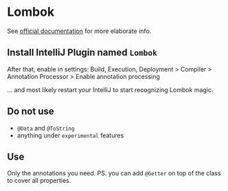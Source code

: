 # Lombok

See [official documentation](https://projectlombok.org/features/all) for more elaborate info.

## Install IntelliJ Plugin named `Lombok`

After that, enable in settings:
Build, Execution, Deployment > Compiler > Annotation Processor > Enable annotation processing

... and most likely restart your IntelliJ to start recognizing Lombok magic.

## Do not use

- `@Data` and `@ToString`
- anything under `experimental` features

## Use

Only the annotations you need. PS. you can add `@Getter` on top of the class to cover all properties. 
